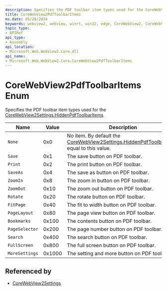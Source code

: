 ```yaml
---
description: Specifies the PDF toolbar item types used for the CoreWebView2Settings.HiddenPdfToolbarItems.
title: CoreWebView2PdfToolbarItems
ms.date: 05/28/2024
keywords: webview2, webview, winrt, win32, edge, CoreWebView2, CoreWebView2Controller, browser control, edge html, CoreWebView2PdfToolbarItems
topic_type:
- APIRef
api_type:
- Assembly
api_location:
- Microsoft.Web.WebView2.Core.dll
api_name:
- Microsoft.Web.WebView2.Core.CoreWebView2PdfToolbarItems
---
```


# CoreWebView2PdfToolbarItems Enum

Specifies the PDF toolbar item types used for the [CoreWebView2Settings.HiddenPdfToolbarItems](corewebview2settings.md#hiddenpdftoolbaritems).

| Name |  Value | Description |
|--|--|--|
|`None` | 0x0  |  No item. By default the [CoreWebView2Settings.HiddenPdfToolbarItems](corewebview2settings.md#hiddenpdftoolbaritems) equal to this value.|
|`Save` | 0x1  |  The save button on PDF toolbar.|
|`Print` | 0x2  |  The print button on PDF toolbar.|
|`SaveAs` | 0x4  |  The save as button on PDF toolbar.|
|`ZoomIn` | 0x8  |  The zoom in button on PDF toolbar.|
|`ZoomOut` | 0x10  |  The zoom out button on PDF toolbar.|
|`Rotate` | 0x20  |  The rotate button on PDF toolbar.|
|`FitPage` | 0x40  |  The fit to width button on PDF toolbar.|
|`PageLayout` | 0x80  |  The page view button on PDF toolbar.|
|`Bookmarks` | 0x100  |  The contents button on PDF toolbar.|
|`PageSelector` | 0x200  |  The page number button on PDF toolbar.|
|`Search` | 0x400  |  The search button on PDF toolbar.|
|`FullScreen` | 0x800  |  The full screen button on PDF toolbar.|
|`MoreSettings` | 0x1000  |  The setting and more button on PDF toolbar.|


## Referenced by

- [CoreWebView2Settings](corewebview2settings.md)
